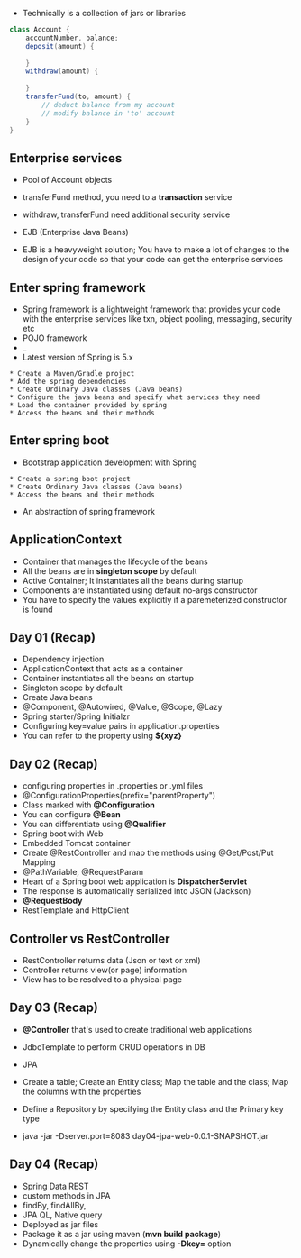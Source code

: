* Technically is a collection of jars or libraries

``` java
class Account {
	accountNumber, balance;
	deposit(amount) {
		
	}
	withdraw(amount) {
		
	}
	transferFund(to, amount) {
		// deduct balance from my account
		// modify balance in 'to' account
	}
}
```

## Enterprise services

* Pool of Account objects
* transferFund method, you need to a __transaction__ service
* withdraw, transferFund need additional security service

* EJB (Enterprise Java Beans)
* EJB is a heavyweight solution; You have to make a lot of changes to the design of your code so that your code can get the enterprise services

## Enter spring framework

* Spring framework is a lightweight framework that provides your code with the enterprise services like txn, object pooling, messaging, security etc
* POJO framework
* _
* Latest version of Spring is 5.x
```
* Create a Maven/Gradle project 
* Add the spring dependencies
* Create Ordinary Java classes (Java beans)
* Configure the java beans and specify what services they need
* Load the container provided by spring
* Access the beans and their methods
```

## Enter spring boot

* Bootstrap application development with Spring

```
* Create a spring boot project
* Create Ordinary Java classes (Java beans)
* Access the beans and their methods
```

* An abstraction of spring framework

## ApplicationContext

* Container that manages the lifecycle of the beans
* All the beans are in __singleton scope__ by default
* Active Container; It instantiates all the beans during startup
* Components are instantiated using default no-args constructor
* You have to specify the values explicitly if a paremeterized constructor is found

## Day 01 (Recap)

* Dependency injection
* ApplicationContext that acts as a container
* Container instantiates all the beans on startup
* Singleton scope by default
* Create Java beans
* @Component, @Autowired, @Value, @Scope, @Lazy
* Spring starter/Spring Initialzr
* Configuring key=value pairs in application.properties
* You can refer to the property using __${xyz}__


## Day 02 (Recap)

* configuring properties in .properties or .yml files
* @ConfigurationProperties(prefix="parentProperty")
* Class marked with __@Configuration__
* You can configure __@Bean__ 
* You can differentiate using __@Qualifier__
* Spring boot with Web
* Embedded Tomcat container
* Create @RestController and map the methods using @Get/Post/Put Mapping
* @PathVariable, @RequestParam
* Heart of a Spring boot web application is __DispatcherServlet__
* The response is automatically serialized into JSON (Jackson)
* __@RequestBody__
* RestTemplate and HttpClient



## Controller vs RestController

* RestController returns data (Json or text or xml)
* Controller returns view(or page) information
* View has to be resolved to a physical page


## Day 03 (Recap)

* __@Controller__ that's used to create traditional web applications
* JdbcTemplate to perform CRUD operations in DB
* JPA 
* Create a table; Create an Entity class; Map the table and the class; Map the columns with the properties
* Define a Repository by specifying the Entity class and the Primary key type



* java -jar -Dserver.port=8083 day04-jpa-web-0.0.1-SNAPSHOT.jar


## Day 04 (Recap)

* Spring Data REST
* custom methods in JPA
* findBy, findAllBy,
* JPA QL, Native query
* Deployed as jar files
* Package it as a jar using maven (__mvn build package__)
* Dynamically change the properties using __-Dkey=<value>__ option
	


















